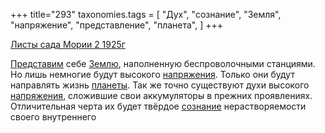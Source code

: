 +++
title="293"
taxonomies.tags = [
 "Дух",
 "сознание",
 "Земля",
 "напряжение",
 "представление",
 "планета",
]
+++

[Листы сада Мории 2 1925г](/agni/1925)

[Представим](/tags/представление) себе [Землю](/tags/Земля), наполненную беспроволочными станциями. Но лишь немногие будут высокого [напряжения](/tags/напряжение). Только они будут направлять жизнь [планеты](/tags/планета). Так же точно существуют духи высокого [напряжения](/tags/напряжение), сложившие свои аккумуляторы в прежних проявлениях. Отличительная черта их будет твёрдое [сознание](/tags/сознание) нерастворяемости своего внутреннего 